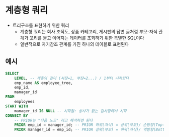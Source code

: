 # 계층형 쿼리

- 트리구조를 표현하기 위한 쿼리
  - 계층형 쿼리는 회사 조직도, 상품 카테고리, 게시판의 답변 글처럼 부모-자식 관계가 꼬리를 물고 이어지는 데이터를 조회하기 위한 특별한 SQL이다
  - 일반적으로 자기참조 관계를 가진 하나의 테이블로 표현된다

## 예시

```sql
SELECT
    LEVEL, -- 계층의 깊이 (사장=1, 부장=2...) / 1부터 시작한다
    emp_name AS employee_tree,
    emp_id,
    manager_id
FROM
    employees
START WITH
    manager_id IS NULL -- 시작점: 상사가 없는 김사장에서 시작
CONNECT BY
    -- PRIOR는 "다음 노드" 라고 해석하면 된다
    PRIOR emp_id = manager_id; -- PRIOR 하위(자식) = 상위(부모)/ 순방향(Top-Down 전개)
    PRIOR manager_id = emp_id; -- PRIOR 상위(부모) = 하위(자식)/ 역방향(Bottom-Up 전개)
```